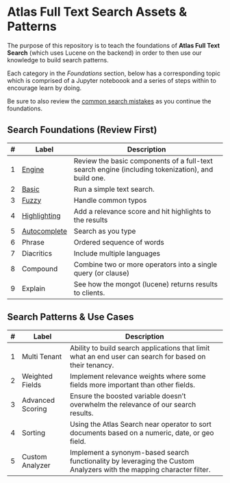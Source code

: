 # Atlas Full Text Search Assets & Patterns

The purpose of this repository is to teach the foundations of __Atlas Full Text Search__ (which uses Lucene on the backend) in order to then use our knowledge to build search patterns.

Each category in the _Foundations_ section, below has a corresponding topic which is comprised of a Jupyter noteboook and a series of steps within to encourage learn by doing.

Be sure to also review the [common search mistakes](context/mistakes) as you continue the foundations.

## Search Foundations (Review First)

| #  | Label                              | Description                                                                                                                                                                                                                                                                 
|----|------------------------------------|-----------------------------------------------------------------------------------------------------------------------------------------------------------------------------------------------------------------------------------------------------------------------------|
| 1  | [Engine](foundations/1-engine)            | Review the basic components of a full-text search engine (including tokenization), and build one.
| 2  | [Basic](foundations/2-basic)            | Run a simple text search.
| 3  | [Fuzzy](foundations/2-basic)            | Handle common typos
| 4  | [Highlighting](foundations/2-basic)            | Add a relevance score and hit highlights to the results
| 5  | [Autocomplete](foundations/5-autocomplete)            | Search as you type
| 6  | Phrase           | Ordered sequence of words
| 7  | Diacritics           | Include multiple languages
| 8  | Compound            | Combine two or more operators into a single query (or clause)
| 9  | Explain            | See how the mongot (lucene) returns results to clients.


## Search Patterns & Use Cases

| #  | Label                              | Description                                                                                                                                                                                                                                                                 
|----|------------------------------------|-----------------------------------------------------------------------------------------------------------------------------------------------------------------------------------------------------------------------------------------------------------------------------|
| 1  | Multi Tenant           | Ability to build search applications that limit what an end user can search for based on their tenancy.                                       
| 2  | Weighted Fields           | Implement relevance weights where some fields more important than  other fields.   
| 3  | Advanced Scoring          |  Ensure the boosted variable doesn’t overwhelm the relevance of our search results.  
| 4  | Sorting           |  Using the Atlas Search near operator to sort documents based on a numeric, date, or geo field.
| 5  | Custom Analyzer         | Implement a synonym-based search functionality by leveraging the Custom Analyzers with the mapping character filter.
